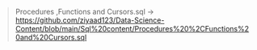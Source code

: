 >   Procedures ,Functions and Cursors.sql -> https://github.com/ziyaad123/Data-Science-Content/blob/main/Sql%20content/Procedures%20%2CFunctions%20and%20Cursors.sql
